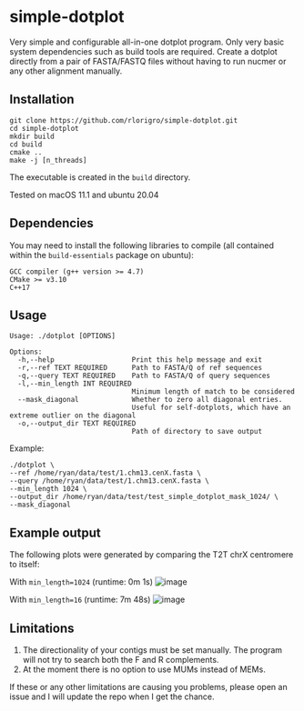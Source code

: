 # simple-dotplot
Very simple and configurable all-in-one dotplot program. Only very basic system dependencies such as build tools are required. Create a dotplot directly from a pair of  FASTA/FASTQ files without having to run nucmer or any other alignment manually.

## Installation

```
git clone https://github.com/rlorigro/simple-dotplot.git
cd simple-dotplot
mkdir build
cd build
cmake ..
make -j [n_threads]
```

The executable is created in the `build` directory.

Tested on macOS 11.1 and ubuntu 20.04

## Dependencies

You may need to install the following libraries to compile (all contained within the `build-essentials` package on ubuntu):

```
GCC compiler (g++ version >= 4.7)
CMake >= v3.10
C++17
```

## Usage 

```
Usage: ./dotplot [OPTIONS]

Options:
  -h,--help                   Print this help message and exit
  -r,--ref TEXT REQUIRED      Path to FASTA/Q of ref sequences
  -q,--query TEXT REQUIRED    Path to FASTA/Q of query sequences
  -l,--min_length INT REQUIRED
                              Minimum length of match to be considered
  --mask_diagonal             Whether to zero all diagonal entries. 
                              Useful for self-dotplots, which have an extreme outlier on the diagonal
  -o,--output_dir TEXT REQUIRED
                              Path of directory to save output
```

Example:
```
./dotplot \
--ref /home/ryan/data/test/1.chm13.cenX.fasta \
--query /home/ryan/data/test/1.chm13.cenX.fasta \
--min_length 1024 \
--output_dir /home/ryan/data/test/test_simple_dotplot_mask_1024/ \
--mask_diagonal
```

## Example output

The following plots were generated by comparing the T2T chrX centromere to itself:

With `min_length=1024` (runtime: 0m 1s)
![image](https://user-images.githubusercontent.com/28764332/124673796-5fcd7000-de6e-11eb-925d-c091b0e497ff.png)

With `min_length=16` (runtime: 7m 48s)
![image](https://user-images.githubusercontent.com/28764332/124677724-e89bda00-de75-11eb-9e4e-3abb2b462ce9.png)


## Limitations

1. The directionality of your contigs must be set manually. The program will not try to search both the F and R complements.
2. At the moment there is no option to use MUMs instead of MEMs.

If these or any other limitations are causing you problems, please open an issue and I will update the repo when I get the chance.
